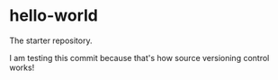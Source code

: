 # hello-world
The starter repository.

I am testing this commit because that's how source versioning control works!
